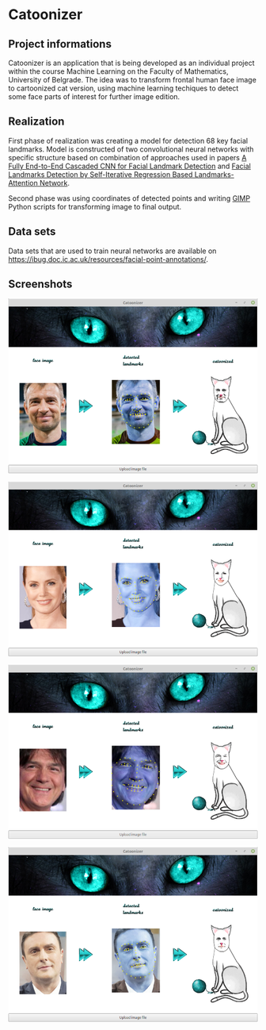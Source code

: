 # Catoonizer

## Project informations

Catoonizer is an application that is being developed as an individual project within the course Machine Learning on the Faculty of Mathematics, University of Belgrade. The idea was to transform frontal human face image to cartoonized cat version, using machine learning techiques to detect some face parts of interest for further image edition.

## Realization

First phase of realization was creating a model for detection 68 key facial landmarks. Model is constructed of two convolutional neural networks with specific structure based on combination of approaches used in papers [A Fully End-to-End Cascaded CNN for Facial Landmark Detection](http://vipl.ict.ac.cn/uploadfile/upload/2017122111490412.pdf) and [Facial Landmarks Detection by Self-Iterative Regression Based Landmarks-Attention Network](https://arxiv.org/abs/1803.06598). 

Second phase was using coordinates of detected points and writing [GIMP](https://www.gimp.org/) Python scripts for transforming image to final output.

## Data sets

Data sets that are used to train neural networks are available on https://ibug.doc.ic.ac.uk/resources/facial-point-annotations/.

## Screenshots

![Screenshot](catoonizer_app/screenshots/screenshot_1.png)


![Screenshot](catoonizer_app/screenshots/screenshot_2.png)


![Screenshot](catoonizer_app/screenshots/screenshot_3.png)


![Screenshot](catoonizer_app/screenshots/screenshot_4.png)
